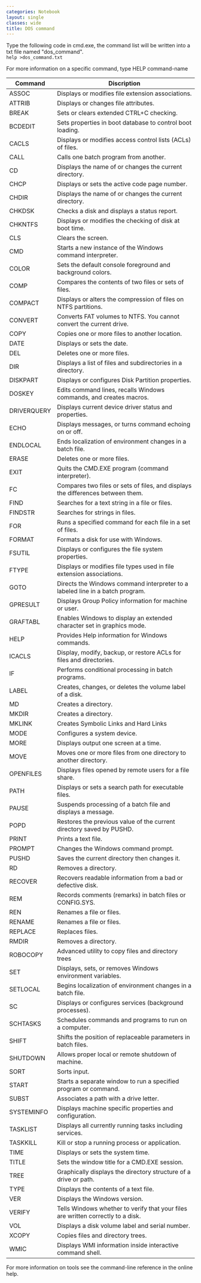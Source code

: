 ```yaml
---
categories: Notebook
layout: single
classes: wide
title: DOS command
---
```


Type the following code in cmd.exe, the command list will be written into a txt file named "dos_command".  
`help >dos_command.txt`

For more information on a specific command, type HELP command-name

| Command     | Discription                                                                      |
| ---         | ---                                                                              |
| ASSOC       | Displays or modifies file extension associations.                                |
| ATTRIB      | Displays or changes file attributes.                                             |
| BREAK       | Sets or clears extended CTRL+C checking.                                         |
| BCDEDIT     | Sets properties in boot database to control boot loading.                        |
| CACLS       | Displays or modifies access control lists (ACLs) of files.                       |
| CALL        | Calls one batch program from another.                                            |
| CD          | Displays the name of or changes the current directory.                           |
| CHCP        | Displays or sets the active code page number.                                    |
| CHDIR       | Displays the name of or changes the current directory.                           |
| CHKDSK      | Checks a disk and displays a status report.                                      |
| CHKNTFS     | Displays or modifies the checking of disk at boot time.                          |
| CLS         | Clears the screen.                                                               |
| CMD         | Starts a new instance of the Windows command interpreter.                        |
| COLOR       | Sets the default console foreground and background colors.                       |
| COMP        | Compares the contents of two files or sets of files.                             |
| COMPACT     | Displays or alters the compression of files on NTFS partitions.                  |
| CONVERT     | Converts FAT volumes to NTFS.  You cannot convert the current drive.             |
| COPY        | Copies one or more files to another location.                                    |
| DATE        | Displays or sets the date.                                                       |
| DEL         | Deletes one or more files.                                                       |
| DIR         | Displays a list of files and subdirectories in a directory.                      |
| DISKPART    | Displays or configures Disk Partition properties.                                |
| DOSKEY      | Edits command lines, recalls Windows commands, and creates macros.               |
| DRIVERQUERY | Displays current device driver status and properties.                            |
| ECHO        | Displays messages, or turns command echoing on or off.                           |
| ENDLOCAL    | Ends localization of environment changes in a batch file.                        |
| ERASE       | Deletes one or more files.                                                       |
| EXIT        | Quits the CMD.EXE program (command interpreter).                                 |
| FC          | Compares two files or sets of files, and displays the differences between them.  |
| FIND        | Searches for a text string in a file or files.                                   |
| FINDSTR     | Searches for strings in files.                                                   |
| FOR         | Runs a specified command for each file in a set of files.                        |
| FORMAT      | Formats a disk for use with Windows.                                             |
| FSUTIL      | Displays or configures the file system properties.                               |
| FTYPE       | Displays or modifies file types used in file extension associations.             |
| GOTO        | Directs the Windows command interpreter to a labeled line in a batch program.    |
| GPRESULT    | Displays Group Policy information for machine or user.                           |
| GRAFTABL    | Enables Windows to display an extended character set in graphics mode.           |
| HELP        | Provides Help information for Windows commands.                                  |
| ICACLS      | Display, modify, backup, or restore ACLs for files and directories.              |
| IF          | Performs conditional processing in batch programs.                               |
| LABEL       | Creates, changes, or deletes the volume label of a disk.                         |
| MD          | Creates a directory.                                                             |
| MKDIR       | Creates a directory.                                                             |
| MKLINK      | Creates Symbolic Links and Hard Links                                            |
| MODE        | Configures a system device.                                                      |
| MORE        | Displays output one screen at a time.                                            |
| MOVE        | Moves one or more files from one directory to another directory.                 |
| OPENFILES   | Displays files opened by remote users for a file share.                          |
| PATH        | Displays or sets a search path for executable files.                             |
| PAUSE       | Suspends processing of a batch file and displays a message.                      |
| POPD        | Restores the previous value of the current directory saved by PUSHD.             |
| PRINT       | Prints a text file.                                                              |
| PROMPT      | Changes the Windows command prompt.                                              |
| PUSHD       | Saves the current directory then changes it.                                     |
| RD          | Removes a directory.                                                             |
| RECOVER     | Recovers readable information from a bad or defective disk.                      |
| REM         | Records comments (remarks) in batch files or CONFIG.SYS.                         |
| REN         | Renames a file or files.                                                         |
| RENAME      | Renames a file or files.                                                         |
| REPLACE     | Replaces files.                                                                  |
| RMDIR       | Removes a directory.                                                             |
| ROBOCOPY    | Advanced utility to copy files and directory trees                               |
| SET         | Displays, sets, or removes Windows environment variables.                        |
| SETLOCAL    | Begins localization of environment changes in a batch file.                      |
| SC          | Displays or configures services (background processes).                          |
| SCHTASKS    | Schedules commands and programs to run on a computer.                            |
| SHIFT       | Shifts the position of replaceable parameters in batch files.                    |
| SHUTDOWN    | Allows proper local or remote shutdown of machine.                               |
| SORT        | Sorts input.                                                                     |
| START       | Starts a separate window to run a specified program or command.                  |
| SUBST       | Associates a path with a drive letter.                                           |
| SYSTEMINFO  | Displays machine specific properties and configuration.                          |
| TASKLIST    | Displays all currently running tasks including services.                         |
| TASKKILL    | Kill or stop a running process or application.                                   |
| TIME        | Displays or sets the system time.                                                |
| TITLE       | Sets the window title for a CMD.EXE session.                                     |
| TREE        | Graphically displays the directory structure of a drive or path.                 |
| TYPE        | Displays the contents of a text file.                                            |
| VER         | Displays the Windows version.                                                    |
| VERIFY      | Tells Windows whether to verify that your files are written correctly to a disk. |
| VOL         | Displays a disk volume label and serial number.                                  |
| XCOPY       | Copies files and directory trees.                                                |
| WMIC        | Displays WMI information inside interactive command shell.                       |

For more information on tools see the command-line reference in the online help.

